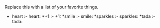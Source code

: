 Replace this with a list of your favorite things.


* heart	:- heart:
*+1	:- +1:
*smile	:- smile:
*sparkles	:- sparkles:
*tada	:- tada:









